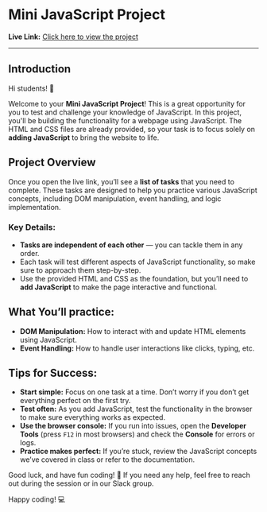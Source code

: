 # Mini JavaScript Project

**Live Link:** [Click here to view the project](https://tmarkec.github.io/wmca/)

---

## Introduction

Hi students! 👋

Welcome to your **Mini JavaScript Project**! This is a great opportunity for you to test and challenge your knowledge of JavaScript. In this project, you'll be building the functionality for a webpage using JavaScript. The HTML and CSS files are already provided, so your task is to focus solely on **adding JavaScript** to bring the website to life.

## Project Overview

Once you open the live link, you’ll see a **list of tasks** that you need to complete. These tasks are designed to help you practice various JavaScript concepts, including DOM manipulation, event handling, and logic implementation.

### Key Details:
- **Tasks are independent of each other** — you can tackle them in any order.
- Each task will test different aspects of JavaScript functionality, so make sure to approach them step-by-step.
- Use the provided HTML and CSS as the foundation, but you’ll need to **add JavaScript** to make the page interactive and functional.

## What You’ll practice:
- **DOM Manipulation:** How to interact with and update HTML elements using JavaScript.
- **Event Handling:** How to handle user interactions like clicks, typing, etc.



## Tips for Success:
- **Start simple:** Focus on one task at a time. Don’t worry if you don’t get everything perfect on the first try.
- **Test often:** As you add JavaScript, test the functionality in the browser to make sure everything works as expected.
- **Use the browser console:** If you run into issues, open the **Developer Tools** (press `F12` in most browsers) and check the **Console** for errors or logs.
- **Practice makes perfect:** If you’re stuck, review the JavaScript concepts we’ve covered in class or refer to the documentation.


Good luck, and have fun coding! 🎉 If you need any help, feel free to reach out during the session or in our Slack group.

Happy coding! 💻
